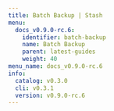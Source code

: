 ```yaml
---
title: Batch Backup | Stash
menu:
  docs_v0.9.0-rc.6:
    identifier: batch-backup
    name: Batch Backup
    parent: latest-guides
    weight: 40
menu_name: docs_v0.9.0-rc.6
info:
  catalog: v0.3.0
  cli: v0.3.1
  version: v0.9.0-rc.6
---
```


